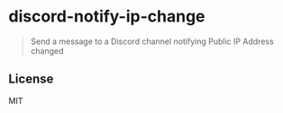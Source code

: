 # discord-notify-ip-change

> Send a message to a Discord channel notifying Public IP Address changed

## License

MIT
